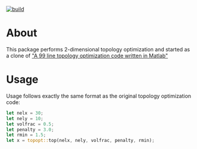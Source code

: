 [![build](https://github.com/cmccomb/topopt-rs/actions/workflows/tests.yml/badge.svg)](https://github.com/cmccomb/topopt-rs/actions/workflows/tests.yml)

# About
This package performs 2-dimensional topology optimization and started as a clone of ["A 99 line topology optimization code written in Matlab"](https://www.topopt.mek.dtu.dk/apps-and-software/a-99-line-topology-optimization-code-written-in-matlab)

# Usage
Usage follows exactly the same format as the original topology optimization code:
```rust
let nelx = 30;
let nely = 10;
let volfrac = 0.5;
let penalty = 3.0;
let rmin = 1.5;
let x = topopt::top(nelx, nely, volfrac, penalty, rmin);
```
